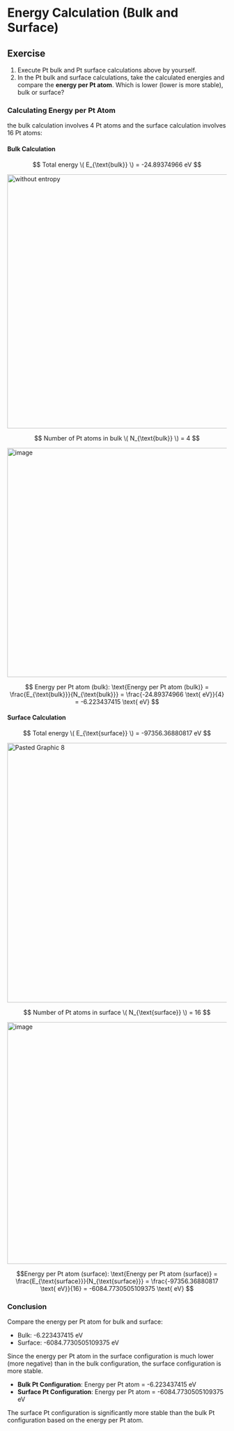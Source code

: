 # Energy Calculation (Bulk and Surface)

## Exercise

1. Execute Pt bulk and Pt surface calculations above by yourself.
2. In the Pt bulk and surface calculations, take the calculated energies and compare the **energy per Pt atom**. Which is lower (lower is more stable), bulk or surface?

### Calculating Energy per Pt Atom
the bulk calculation involves 4 Pt atoms and the surface calculation involves 16 Pt atoms:

#### Bulk Calculation
$$
Total energy \( E_{\text{bulk}} \) = -24.89374966 eV
$$

<img width="583" alt="without entropy" src="https://github.com/CodersheepY/BrianNote/assets/87512544/ac779e40-4e5e-45c8-b16a-a98a6ad757b2">

$$ Number of Pt atoms in bulk \( N_{\text{bulk}} \) = 4 $$

<img width="526" alt="image" src="https://github.com/CodersheepY/BrianNote/assets/87512544/a258e6a0-6e61-411f-b66a-4a804710a88e">

$$ Energy per Pt atom (bulk):
\text{Energy per Pt atom (bulk)} = \frac{E_{\text{bulk}}}{N_{\text{bulk}}} = \frac{-24.89374966 \text{ eV}}{4} = -6.223437415 \text{ eV} $$

#### Surface Calculation
$$ Total energy \( E_{\text{surface}} \) = -97356.36880817 eV $$

<img width="596" alt="Pasted Graphic 8" src="https://github.com/CodersheepY/BrianNote/assets/87512544/87f604c3-acc0-40e5-b161-6f035891703b">

$$ Number of Pt atoms in surface \( N_{\text{surface}} \) = 16 $$

<img width="555" alt="image" src="https://github.com/CodersheepY/BrianNote/assets/87512544/d2e0eaf8-d939-49db-80a1-3269ab3b159c">

$$Energy per Pt atom (surface):
\text{Energy per Pt atom (surface)} = \frac{E_{\text{surface}}}{N_{\text{surface}}} = \frac{-97356.36880817 \text{ eV}}{16} = -6084.7730505109375 \text{ eV}  $$

### Conclusion
Compare the energy per Pt atom for bulk and surface:
- Bulk: -6.223437415 eV
- Surface: -6084.7730505109375 eV

Since the energy per Pt atom in the surface configuration is much lower (more negative) than in the bulk configuration, the surface configuration is more stable.

- **Bulk Pt Configuration**: Energy per Pt atom = -6.223437415 eV
- **Surface Pt Configuration**: Energy per Pt atom = -6084.7730505109375 eV

The surface Pt configuration is significantly more stable than the bulk Pt configuration based on the energy per Pt atom.




